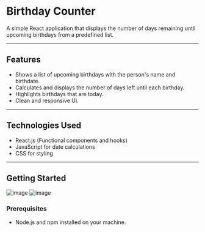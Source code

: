 # Birthday Counter

A simple React application that displays the number of days remaining until upcoming birthdays from a predefined list.

---

## Features

- Shows a list of upcoming birthdays with the person's name and birthdate.
- Calculates and displays the number of days left until each birthday.
- Highlights birthdays that are today.
- Clean and responsive UI.

---

## Technologies Used

- React.js (Functional components and hooks)
- JavaScript for date calculations
- CSS for styling

---

## Getting Started

![image](https://github.com/user-attachments/assets/f410d508-3a5a-4be1-88a6-114018573565)
![image](https://github.com/user-attachments/assets/8354aa0a-a622-41a6-a8e4-4185cb2a0ff9)



### Prerequisites

- Node.js and npm installed on your machine.




